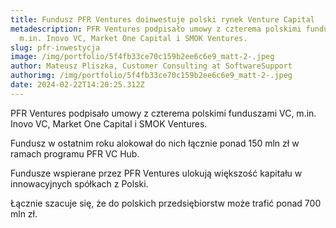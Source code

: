 ```yaml
---
title: Fundusz PFR Ventures doinwestuje polski rynek Venture Capital
metadescription: PFR Ventures podpisało umowy z czterema polskimi funduszami VC,
  m.in. Inovo VC, Market One Capital i SMOK Ventures.
slug: pfr-inwestycja
image: /img/portfolio/5f4fb33ce70c159b2ee6c6e9_matt-2-.jpeg
author: Mateusz Pliszka, Customer Consulting at SoftwareSupport
authorimg: /img/portfolio/5f4fb33ce70c159b2ee6c6e9_matt-2-.jpeg
date: 2024-02-22T14:20:25.312Z
---
```

PFR Ventures podpisało umowy z czterema polskimi funduszami VC, m.in. Inovo VC, Market One Capital i SMOK Ventures.

Fundusz w ostatnim roku alokował do nich łącznie ponad 150 mln zł w ramach programu PFR VC Hub.

Fundusze wspierane przez PFR Ventures ulokują większość kapitału w innowacyjnych spółkach z Polski. 

Łącznie szacuje się, że do polskich przedsiębiorstw może trafić ponad 700 mln zł.